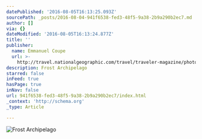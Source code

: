 ```yaml
---
datePublished: '2016-08-05T16:13:25.093Z'
sourcePath: _posts/2016-08-04-941f6538-fed3-48f5-9a38-2b9a290b2ec7.md
author: []
via: {}
dateModified: '2016-08-05T16:13:24.877Z'
title: ''
publisher:
  name: Emmanuel Coupe
  url: >-
    http://travel.nationalgeographic.com/travel/traveler-magazine/photo-contest/entries/43703/view/
description: Frost Archipelago
starred: false
inFeed: true
hasPage: true
inNav: false
url: 941f6538-fed3-48f5-9a38-2b9a290b2ec7/index.html
_context: 'http://schema.org'
_type: Article

---
```

![Frost Archipelago](https://the-grid-user-content.s3-us-west-2.amazonaws.com/50080dad-9ca1-4b1d-ba5b-bdfd49e6c58b.jpg)